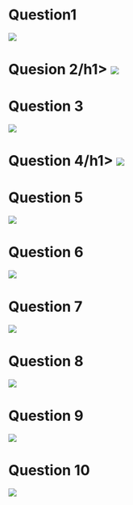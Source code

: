 <h1>Question1</h1>
<img src="https://github.com/Yogaprasadmk/Terv_Academy_Java_Practice_Question_Answer/assets/120255515/930c8d26-a1d9-4715-8572-de684f18d36c"/>

<h1>Quesion 2/h1>
<img src="https://github.com/Yogaprasadmk/Terv_Academy_Java_Practice_Question_Answer/assets/120255515/b0343855-9bdf-425a-855e-58d06ce8fa1e"/>

<h1>Question 3</h1>
<img src="https://github.com/Yogaprasadmk/Terv_Academy_Java_Practice_Question_Answer/assets/120255515/40210d6a-f3a5-48a3-bff6-22c3477b39fe"/>

<h1>Question 4/h1>
<img src="https://github.com/Yogaprasadmk/Terv_Academy_Java_Practice_Question_Answer/assets/120255515/5e48baac-feef-40da-80cc-ba6799cad861"/>

<h1>Question 5</h1>
<img src="https://github.com/Yogaprasadmk/Terv_Academy_Java_Practice_Question_Answer/assets/120255515/333cbf60-4da6-4c71-abbc-82704c821436"/>

<h1>Question 6</h1>
<img src="https://github.com/Yogaprasadmk/Terv_Academy_Java_Practice_Question_Answer/assets/120255515/e6b84b90-900c-44a5-870f-86f3d4471f28"/>

<h1>Question 7</h1>
<img src="https://github.com/Yogaprasadmk/Terv_Academy_Java_Practice_Question_Answer/assets/120255515/1f10779e-5324-436f-89d0-6bfd596a34e3"/>

<h1>Question 8</h1>
<img src="https://github.com/Yogaprasadmk/Terv_Academy_Java_Practice_Question_Answer/assets/120255515/cdc6630b-af07-4a1d-a1f3-698bd5d87f96"/>

<h1>Question 9</h1>
<img src="https://github.com/Yogaprasadmk/Terv_Academy_Java_Practice_Question_Answer/assets/120255515/48ea102f-7de0-45fe-84fe-2e7c85e52813"/>

<h1>Question 10</h1>
<img src="https://github.com/Yogaprasadmk/Terv_Academy_Java_Practice_Question_Answer/assets/120255515/181c7fdc-1358-4cc6-9bb6-2dcc85ebc86c"/>
